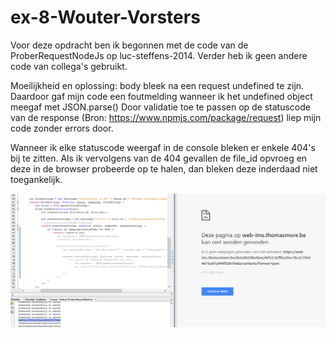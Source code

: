 # ex-8-Wouter-Vorsters
Voor deze opdracht ben ik begonnen met de code van de ProberRequestNodeJs op luc-steffens-2014. Verder heb ik geen andere code van collega's gebruikt.

Moeilijkheid en oplossing: body bleek na een request undefined te zijn. Daardoor gaf mijn code een foutmelding wanneer ik het undefined object meegaf met JSON.parse()
Door validatie toe te passen op de statuscode van de response (Bron: https://www.npmjs.com/package/request) liep mijn code zonder errors door.

Wanneer ik elke statuscode weergaf in de console bleken er enkele 404's bij te zitten. Als ik vervolgens van de 404 gevallen de file_id opvroeg en deze in de browser probeerde op te halen, dan bleken deze inderdaad niet toegankelijk.

![Alt text](https://github.com/woutervie/ex-8-Wouter-Vorsters/blob/master/Debug%20404%20statuscode.PNG?raw=true "Debug 404 status code")



